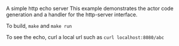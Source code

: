 A simple http echo server
This example demonstrates the actor code generation and
a handler for the http-server interface.

To build, `make` and `make run`

To see the echo, curl a local url such as `curl localhost:8080/abc`

